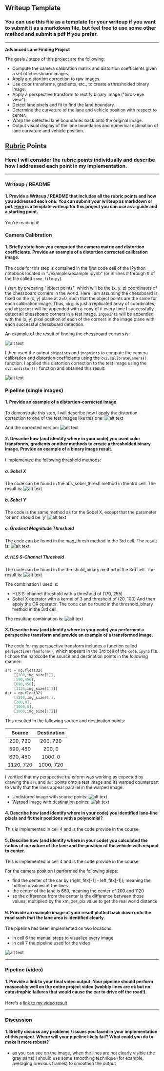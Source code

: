 ## Writeup Template

### You can use this file as a template for your writeup if you want to submit it as a markdown file, but feel free to use some other method and submit a pdf if you prefer.

---

**Advanced Lane Finding Project**

The goals / steps of this project are the following:

* Compute the camera calibration matrix and distortion coefficients given a set of chessboard images.
* Apply a distortion correction to raw images.
* Use color transforms, gradients, etc., to create a thresholded binary image.
* Apply a perspective transform to rectify binary image ("birds-eye view").
* Detect lane pixels and fit to find the lane boundary.
* Determine the curvature of the lane and vehicle position with respect to center.
* Warp the detected lane boundaries back onto the original image.
* Output visual display of the lane boundaries and numerical estimation of lane curvature and vehicle position.

[//]: # (Image References)

[img1]: ./images/chessboard_corners.png "Chessboard Corners"
[img2]: ./images/undistort_chessboard.png "Undistorted Chessboard"
[img3]: ./test_images/test3.jpg "Test3.jpg Test Image"
[img4]: ./images/pipeline_undistorted.png "Undistorted test3.jpg"
[img5]: ./images/pipeline_sobelx.png "Sobel X"
[img6]: ./images/pipeline_sobely.png "Sobel Y"
[img7]: ./images/pipeline_grad-magn.png "Gradient Magnitude Threshold"
[img8]: ./images/pipeline_hls.png "HLS S-Color Threshold"
[img9]: ./images/pipeline_binary_combined.png "Binary Pipeline Combined"
[img10]: ./images/perspective_undistorted_annotated.png "Perspective Undistored Annotated"
[img11]: ./images/perspective_warped_annotated.png "Perspective Warped Annotated"
[img12]: ./images/result.png "Result"
[video1]: ./project_video.mp4 "Video"

## [Rubric](https://review.udacity.com/#!/rubrics/571/view) Points

### Here I will consider the rubric points individually and describe how I addressed each point in my implementation.  

---

### Writeup / README

#### 1. Provide a Writeup / README that includes all the rubric points and how you addressed each one.  You can submit your writeup as markdown or pdf.  [Here](https://github.com/udacity/CarND-Advanced-Lane-Lines/blob/master/writeup_template.md) is a template writeup for this project you can use as a guide and a starting point.  

You're reading it!

### Camera Calibration

#### 1. Briefly state how you computed the camera matrix and distortion coefficients. Provide an example of a distortion corrected calibration image.

The code for this step is contained in the first code cell of the IPython notebook located in "./examples/example.ipynb" (or in lines # through # of the file called `some_file.py`).  

I start by preparing "object points", which will be the (x, y, z) coordinates of the chessboard corners in the world. Here I am assuming the chessboard is fixed on the (x, y) plane at z=0, such that the object points are the same for each calibration image.  Thus, `objp` is just a replicated array of coordinates, and `objpoints` will be appended with a copy of it every time I successfully detect all chessboard corners in a test image.  `imgpoints` will be appended with the (x, y) pixel position of each of the corners in the image plane with each successful chessboard detection.  

An example of the result of finding the chessboard corners is:

![alt text][img1]

I then used the output `objpoints` and `imgpoints` to compute the camera calibration and distortion coefficients using the `cv2.calibrateCamera()` function.  I applied this distortion correction to the test image using the `cv2.undistort()` function and obtained this result: 

![alt text][img2]

### Pipeline (single images)

#### 1. Provide an example of a distortion-corrected image.

To demonstrate this step, I will describe how I apply the distortion correction to one of the test images like this one:
![alt text][img3]

And the corrected version:
![alt text][img4]

#### 2. Describe how (and identify where in your code) you used color transforms, gradients or other methods to create a thresholded binary image.  Provide an example of a binary image result.

I implemented the following threshold methods:
##### a. Sobel X
The code can be found in the abs_sobel_thresh method in the 3rd cell. The result is:
![alt text][img5]
##### b. Sobel Y
The code is the same method as for the Sobel X, except that the parameter 'orient' should be 'y'
![alt text][img6]
##### c. Gradient Magnitude Threshold
The code can be found in the mag_thresh method in the 3rd cell. The result is:
![alt text][img7]
##### d. HLS S-Channel Threshold
The code can be found in the threshold_binary method in the 3rd cell. The result is:
![alt text][img8]

The combination I used is:
* HLS S-channel threshold with a threshold of (170, 255)
* Sobel X operator with a kernel of 3 and threshold of (20, 100)
And then apply the OR operator.
The code can be found in the threshold_binary method in the 3rd cell.

The resulting combination is:
![alt text][img9]

#### 3. Describe how (and identify where in your code) you performed a perspective transform and provide an example of a transformed image.

The code for my perspective transform includes a function called `perspectiveTransform()`, which appears in  the 3rd cell of the `code.ipynb` file. I chose the hardcode the source and destination points in the following manner:

```python
src = np.float32(
    [[200,img_size[1]],
    [590,450],
    [690,450],
    [1120,img_size[1]]])
dst = np.float32(
    [[200,img_size[1]],
    [200,0],
    [1000,0],
    [1000,img_size[1]]])
```

This resulted in the following source and destination points:

| Source        | Destination   | 
|:-------------:|:-------------:| 
| 200, 720      | 200, 720      | 
| 590, 450      | 200, 0        |
| 690, 450      | 1000, 0       |
| 1120, 720     | 1000, 720     |

I verified that my perspective transform was working as expected by drawing the `src` and `dst` points onto a test image and its warped counterpart to verify that the lines appear parallel in the warped image.

* Undistored image with source points:
![alt text][img10]
* Warped image with destination points:
![alt text][img11]

#### 4. Describe how (and identify where in your code) you identified lane-line pixels and fit their positions with a polynomial?

This is implemented in cell 4 and is the code provide in the course.

#### 5. Describe how (and identify where in your code) you calculated the radius of curvature of the lane and the position of the vehicle with respect to center.

This is implemented in cell 4 and is the code provide in the course.

For the camera position I performed the following steps:
* find the center of the car by (right_fitx[-1] - left_fitx[-1]); meaning the bottom x values of the lines
* the center of the lane is 660, meaning the center of 200 and 1120
* so the difference from the center is the difference between those values, multiplied by the xm_per_pix value to get the real world distance

#### 6. Provide an example image of your result plotted back down onto the road such that the lane area is identified clearly.

The pipeline has been implemented on two locations:
* in cell 6 the manual steps to visualize every image
* in cell 7 the pipeline used for the video

![alt text][img12]

---

### Pipeline (video)

#### 1. Provide a link to your final video output.  Your pipeline should perform reasonably well on the entire project video (wobbly lines are ok but no catastrophic failures that would cause the car to drive off the road!).

Here's a [link to my video result](./project_video_annotated.mp4)

---

### Discussion

#### 1. Briefly discuss any problems / issues you faced in your implementation of this project.  Where will your pipeline likely fail?  What could you do to make it more robust?

* as you can see on the image, when the lines are not clearly visible (the gray parts) I should use some smoothing technique (for example, averaging previous frames) to smoothen the output
